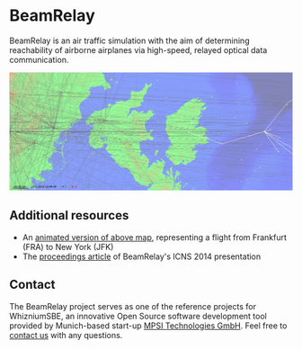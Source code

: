 # BeamRelay

BeamRelay is an air traffic simulation with the aim of determining reachability of airborne airplanes via high-speed, relayed optical data communication.

![](_exp/conmap.jpg)

## Additional resources

- An [animated version of above map](https://old.mpsitech.com/conmap/mapLH400/conmap.xml), representing a flight from Frankfurt (FRA) to New York (JFK)
- The [proceedings article](https://content.mpsitech.cloud/Global_coverage_free_space.pdf) of BeamRelay's ICNS 2014 presentation

## Contact

The BeamRelay project serves as one of the reference projects for WhizniumSBE, an innovative Open Source software development tool provided by Munich-based start-up [MPSI Technologies GmbH](https://www.mpsitech.com). Feel free to [contact us](mailto:contact@mpsitech.com) with any questions.
